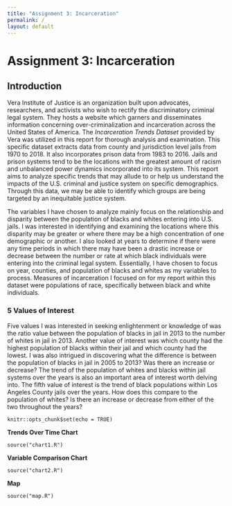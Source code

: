 ```yaml
---
title: "Assignment 3: Incarceration"
permalink: /
layout: default
---
```


<h1> Assignment 3: Incarceration </h1>

<h2> Introduction </h2>

Vera Institute of Justice is an organization built upon advocates, researchers, and activists who wish to rectify the discriminatory criminal legal system. They hosts a website which garners and disseminates information concerning over-criminalization and incarceration across the United States of America. The *Incarceration Trends Dataset* provided by Vera was utilized in this report for thorough analysis and examination. This specific dataset extracts data from county and jurisdiction level jails from 1970 to 2018. It also incorporates prison data from 1983 to 2016. Jails and prison systems tend to be the locations with the greatest amount of racism and unbalanced power dynamics incorporated into its system. This report aims to analyze specific trends that may allude to or help us understand the impacts of the U.S. criminal and justice system on specific demographics. Through this data, we may be able to identify which groups are being targeted by an inequitable justice system.

The variables I have chosen to analyze mainly focus on the relationship and disparity between the population of blacks and whites entering into U.S. jails. I was interested in identifying and examining the locations where this disparity may be greater or where there may be a high concentration of one demographic or another. I also looked at years to determine if there were any time periods in which there may have been a drastic increase or decrease between the number or rate at which black individuals were entering into the criminal legal system. Essentially, I have chosen to focus on year, counties, and population of blacks and whites as my variables to process. Measures of incarceration I focused on for my report within this dataset were populations of race, specifically between black and white individuals.

<h3> 5 Values of Interest </h3>
Five values I was interested in seeking enlightenment or knowledge of was the ratio value between the population of blacks in jail in 2013 to the number of whites in jail in 2013. Another value of interest was which county had the highest population of blacks within their jail and which county had the lowest. I was also intrigued in discovering what the difference is between the population of blacks in jail in 2005 to 2013? Was there an increase or decrease? The trend of the population of whites and blacks within jail systems over the years is also an important area of interest worth delving into. The fifth value of interest is the trend of black populations within Los Angeles County jails over the years. How does this compare to the population of whites? Is there an increase or decrease from either of the two throughout the years?
</p>


```{r setup, include=FALSE}
knitr::opts_chunk$set(echo = TRUE)
```
**Trends Over Time Chart**

```{r}
source("chart1.R")
```
**Variable Comparison Chart**

```{r}
source("chart2.R")
```

**Map**

```{r}
source("map.R")
```
